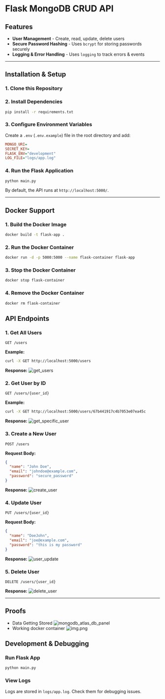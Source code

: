 # Flask MongoDB CRUD API

## Features
- **User Management** - Create, read, update, delete users
- **Secure Password Hashing** - Uses `bcrypt` for storing passwords securely
- **Logging & Error Handling** - Uses `logging` to track errors & events

---

## Installation & Setup

### 1. Clone this Repository

### 2. Install Dependencies
```sh
pip install -r requirements.txt
```

### 3. Configure Environment Variables
Create a `.env` (`.env.example`) file in the root directory and add:
```ini
MONGO_URI=
SECRET_KEY=
FLASK_ENV="development"
LOG_FILE="logs/app.log"
```

### 4. Run the Flask Application
```sh
python main.py
```
By default, the API runs at `http://localhost:5000/`.

---

## Docker Support

### 1. Build the Docker Image
```sh
docker build -t flask-app .
```

### 2. Run the Docker Container
```sh
docker run -d -p 5000:5000 --name flask-container flask-app
```

### 3. Stop the Docker Container
```sh
docker stop flask-container
```

### 4. Remove the Docker Container
```sh
docker rm flask-container
```

## API Endpoints

### 1. Get All Users
```http
GET /users
```
**Example:**
```sh
curl -X GET http://localhost:5000/users
```
**Response:**
![get_users](assets/get_users.png)

### 2. Get User by ID
```http
GET /users/{user_id}
```
**Example:**
```sh
curl -X GET http://localhost:5000/users/67b441917c4b7053e07ea45c
```
**Response:**
![get_specific_user](assets/get_specific_user.png)

### 3. Create a New User
```http
POST /users
```
**Request Body:**
```json
{
  "name": "John Doe",
  "email": "johndoe@example.com",
  "password": "secure_password"
}
```
**Response:**
![create_user](assets/create_user.png)

### 4. Update User
```http
PUT /users/{user_id}
```
**Request Body:**
```json
{
  "name": "DoeJohn",
  "email": "joe@example.com",
  "password": "this is my password"
}
```
**Response:**
![user_update](assets/user_update.png)

### 5. Delete User
```http
DELETE /users/{user_id}
```
**Response:**
![delete_user](assets/delete_user.png)

---

## Proofs
- Data Getting Stored
![mongodb_atlas_db_panel](assets/mongodb_atlas_db_panel.png)
- Working docker container
![img.png](assets/working_docker_container.png)
## Development & Debugging
### Run Flask App
```sh
python main.py
```
### View Logs
Logs are stored in `logs/app.log`. Check them for debugging issues.

